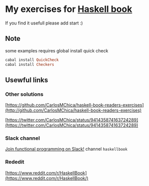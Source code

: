 # My exercises for [Haskell book](http://haskellbook.com/)

If you find it usefull please add start :)

## Note

 some examples requires global install quick check

 ```haskell
 cabal install QuickCheck
 cabal install Checkers

 ```

## Usewful links

### Other solutions
[https://github.com/CarlosMChica/haskell-book-readers-exercises](http://github.com/CarlosMChica/haskell-book-readers-exercises)

[https://twitter.com/CarlosMChica/status/941435874163724289](https://twitter.com/CarlosMChica/status/941435874163724289)

### Slack channel

[Join functional programming on Slack!](https://fpchat-invite.herokuapp.com/) channel `haskellbook`

### Rededit

[https://www.reddit.com/r/HaskellBook](https://www.reddit.com/r/HaskellBook/)